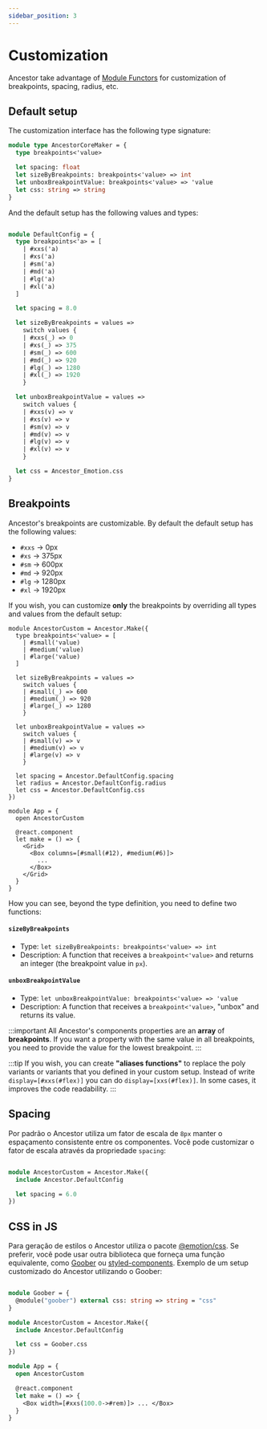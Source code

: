 ```yaml
---
sidebar_position: 3
---
```


# Customization

Ancestor take advantage of [Module Functors](https://rescript-lang.org/docs/manual/v8.0.0/module#module-functions-functors) for customization of breakpoints, spacing, radius, etc.

## Default setup

The customization interface has the following type signature:

```ocaml
module type AncestorCoreMaker = {
  type breakpoints<'value>

  let spacing: float
  let sizeByBreakpoints: breakpoints<'value> => int
  let unboxBreakpointValue: breakpoints<'value> => 'value
  let css: string => string
}
```

And the default setup has the following values and types:

```ocaml

module DefaultConfig = {
  type breakpoints<'a> = [
    | #xxs('a)
    | #xs('a)
    | #sm('a)
    | #md('a)
    | #lg('a)
    | #xl('a)
  ]

  let spacing = 8.0

  let sizeByBreakpoints = values =>
    switch values {
    | #xxs(_) => 0
    | #xs(_) => 375
    | #sm(_) => 600
    | #md(_) => 920
    | #lg(_) => 1280
    | #xl(_) => 1920
    }

  let unboxBreakpointValue = values =>
    switch values {
    | #xxs(v) => v
    | #xs(v) => v
    | #sm(v) => v
    | #md(v) => v
    | #lg(v) => v
    | #xl(v) => v
    }

  let css = Ancestor_Emotion.css
}

```

## Breakpoints

Ancestor's breakpoints are customizable. By default the default setup has the following values:

- `#xxs` → 0px
- `#xs` → 375px
- `#sm` → 600px
- `#md` → 920px
- `#lg` → 1280px
- `#xl` → 1920px

If you wish, you can customize **only** the breakpoints by overriding all types and values from the default setup:

```reason title="MyApp.res"
module AncestorCustom = Ancestor.Make({
  type breakpoints<'value> = [
    | #small('value)
    | #medium('value)
    | #large('value)
  ]

  let sizeByBreakpoints = values =>
    switch values {
    | #small(_) => 600
    | #medium(_) => 920
    | #large(_) => 1280
    }

  let unboxBreakpointValue = values =>
    switch values {
    | #small(v) => v
    | #medium(v) => v
    | #large(v) => v
    }

  let spacing = Ancestor.DefaultConfig.spacing
  let radius = Ancestor.DefaultConfig.radius
  let css = Ancestor.DefaultConfig.css
})

module App = {
  open AncestorCustom

  @react.component
  let make = () => {
    <Grid>
      <Box columns=[#small(#12), #medium(#6)]>
        ...
      </Box>
    </Grid>
  }
}

```

How you can see, beyond the type definition, you need to define two functions:

#### `sizeByBreakpoints`
  - Type: `let sizeByBreakpoints: breakpoints<'value> => int`
  - Description: A function that receives a `breakpoint<'value>` and returns an integer (the breakpoint value in `px`).


#### `unboxBreakpointValue`
  - Type: `let unboxBreakpointValue: breakpoints<'value> => 'value` 
  - Description: A function that receives a `breakpoint<'value>`, "unbox" and returns its value.

:::important
All Ancestor's components properties are an **array** of **breakpoints**.  If you want a property with the same value in all breakpoints, you need to provide the value for the lowest breakpoint.
:::

:::tip
If you wish, you can create **"aliases functions"** to replace the poly variants or variants that you defined in your custom setup. 
Instead of write `display=[#xxs(#flex)]` you can do `display=[xxs(#flex)]`. In some cases, it improves the code readability.
:::

## Spacing

Por padrão o Ancestor utiliza um fator de escala de `8px` manter o espaçamento consistente entre os componentes.
Você pode customizar o fator de escala através da propriedade `spacing`:

```ocaml

module AncestorCustom = Ancestor.Make({
  include Ancestor.DefaultConfig

  let spacing = 6.0
})

```

## CSS in JS

Para geração de estilos o Ancestor utiliza o pacote [@emotion/css](https://emotion.sh/docs/introduction). Se preferir, você pode usar
outra biblioteca que forneça uma função equivalente, como [Goober](https://github.com/cristianbote/goober#csstaggedtemplate)
ou [styled-components](https://styled-components.com/docs/api#css).
Exemplo de um setup customizado do Ancestor utilizando o Goober:

```ocaml

module Goober = {
  @module("goober") external css: string => string = "css"
}

module AncestorCustom = Ancestor.Make({
  include Ancestor.DefaultConfig

  let css = Goober.css
})

module App = {
  open AncestorCustom

  @react.component
  let make = () => {
    <Box width=[#xxs(100.0->#rem)]> ... </Box>
  }
}
```
